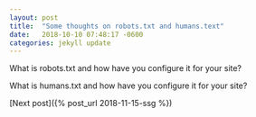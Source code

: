 ```yaml
---
layout: post
title:  "Some thoughts on robots.txt and humans.text"
date:   2018-10-10 07:48:17 -0600
categories: jekyll update
---
```


What is robots.txt and how have you configure it for your site?

What is humans.txt and how have you configure it for your site?

[Next post]({% post_url 2018-11-15-ssg %})